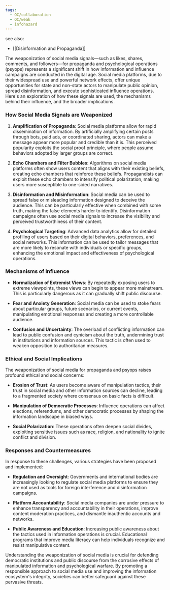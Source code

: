 ```yaml
---
tags:
  - OC/collaboration
  - OC/weak
  - infohazard
---
```

see also:
- [[Disinformation and Propaganda]]

The weaponization of social media signals—such as likes, shares, comments, and followers—for propaganda and psychological operations (psyops) represents a significant shift in how information and influence campaigns are conducted in the digital age. Social media platforms, due to their widespread use and powerful network effects, offer unique opportunities for state and non-state actors to manipulate public opinion, spread disinformation, and execute sophisticated influence operations. Here's an exploration of how these signals are used, the mechanisms behind their influence, and the broader implications.

### How Social Media Signals are Weaponized

1. **Amplification of Propaganda**: Social media platforms allow for rapid dissemination of information. By artificially amplifying certain posts through bots, paid ads, or coordinated sharing, actors can make a message appear more popular and credible than it is. This perceived popularity exploits the social proof principle, where people assume behaviors adopted by larger groups are correct.

2. **Echo Chambers and Filter Bubbles**: Algorithms on social media platforms often show users content that aligns with their existing beliefs, creating echo chambers that reinforce these beliefs. Propagandists can exploit these echo chambers to intensify political polarization, making users more susceptible to one-sided narratives.

3. **Disinformation and Misinformation**: Social media can be used to spread false or misleading information designed to deceive the audience. This can be particularly effective when combined with some truth, making the false elements harder to identify. Disinformation campaigns often use social media signals to increase the visibility and perceived trustworthiness of their content.

4. **Psychological Targeting**: Advanced data analytics allow for detailed profiling of users based on their digital behaviors, preferences, and social networks. This information can be used to tailor messages that are more likely to resonate with individuals or specific groups, enhancing the emotional impact and effectiveness of psychological operations.

### Mechanisms of Influence

- **Normalization of Extremist Views**: By repeatedly exposing users to extreme viewpoints, these views can begin to appear more mainstream. This is particularly dangerous as it can gradually shift public discourse.

- **Fear and Anxiety Generation**: Social media can be used to stoke fears about particular groups, future scenarios, or current events, manipulating emotional responses and creating a more controllable audience.

- **Confusion and Uncertainty**: The overload of conflicting information can lead to public confusion and cynicism about the truth, undermining trust in institutions and information sources. This tactic is often used to weaken opposition to authoritarian measures.

### Ethical and Social Implications

The weaponization of social media for propaganda and psyops raises profound ethical and social concerns:

- **Erosion of Trust**: As users become aware of manipulation tactics, their trust in social media and other information sources can decline, leading to a fragmented society where consensus on basic facts is difficult.

- **Manipulation of Democratic Processes**: Influence operations can affect elections, referendums, and other democratic processes by shaping the information landscape in biased ways.

- **Social Polarization**: These operations often deepen social divides, exploiting sensitive issues such as race, religion, and nationality to ignite conflict and division.

### Responses and Countermeasures

In response to these challenges, various strategies have been proposed and implemented:

- **Regulation and Oversight**: Governments and international bodies are increasingly looking to regulate social media platforms to ensure they are not used as tools for foreign interference and disinformation campaigns.

- **Platform Accountability**: Social media companies are under pressure to enhance transparency and accountability in their operations, improve content moderation practices, and dismantle inauthentic accounts and networks.

- **Public Awareness and Education**: Increasing public awareness about the tactics used in information operations is crucial. Educational programs that improve media literacy can help individuals recognize and resist manipulative content.

Understanding the weaponization of social media is crucial for defending democratic institutions and public discourse from the corrosive effects of manipulated information and psychological warfare. By promoting a responsible approach to social media use and improving the information ecosystem's integrity, societies can better safeguard against these pervasive threats.